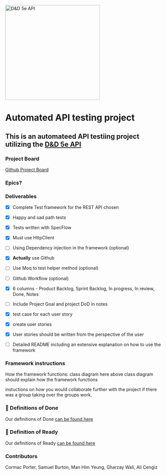 <img
src="https://www.dnd5eapi.co/public/favicon.ico" alt="D&D 5e API" width= 300>

# Automated API testing project

## This is an automateed API testiing project utilizing the [D&D 5e API](https://www.dnd5eapi.co/docs/#overview)

### Project Board
[Github Project Board](https://github.com/users/MugillaGurilla/projects/1)

### Epics?


### Deliverables
- [x] Complete Test framework for the REST API chosen
- [x] Happy and sad path tests
- [x] Tests written with SpecFlow
- [x] Must use HttpClient 
- [ ] Using Dependency injection in the framework (optional)
- [x] **Actually** use Github
- [ ] Use Moq to test helper method (optional)
- [ ] Github Workflow (optional)
- [x] 6 columns - Product Backlog, Sprint Backlog, In progress, In review, Done, Notes
- [ ] Include Project Goal and project DoD in notes
- [x] test case for each user story
- [x] create user stories
- [x] User stories should be written from the perspective of the user
- [ ] Detailed README including an extensive explanation on how to use the framework 



### Framework instructions

How the framework functions: 
class diagram here
above class diagram should explain how the framework functions 

instuctions on how you would collaborate further with the project if there was a group taking over the groups work.




### 💭 Definitions of Done

Our definitions of Done [can be found here](https://github.com/users/MugillaGurilla/projects/1/views/1?pane=issue&itemId=25643413)

### 💭 Definition of Ready

Our definitions of Ready [can be found here](https://github.com/users/MugillaGurilla/projects/1/views/1?pane=issue&itemId=25643451)

### Contributors
Cormac Porter, Samuel Burton, Man Him Yeung, Gharzay Wali, Ali Cengiz

